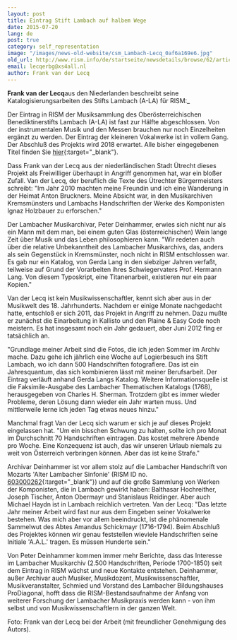 ```yaml
---
layout: post
title: Eintrag Stift Lambach auf halbem Wege
date: 2015-07-20
lang: de
post: true
category: self_representation
image: "/images/news-old-website/csm_Lambach-Lecq_0af6a169e6.jpg"
old_url: http://www.rism.info/de/startseite/newsdetails/browse/62/article/64/work-on-lambach-abbey-halfway-done.html
email: lecqerbg@xs4all.nl
author: Frank van der Lecq
---
```


**Frank van der Lecq**aus den Niederlanden beschreibt seine Katalogisierungsarbeiten des Stifts Lambach (A-LA) für RISM:_

Der Eintrag in RISM der Musiksammlung des Oberösterreichischen Benediktinerstifts Lambach (A-LA) ist fast zur Hälfte abgeschlossen. Von der instrumentalen Musik und den Messen brauchen nur noch Einzelheiten ergänzt zu werden. Der Eintrag der kleineren Vokalwerke ist in vollem Gang. Der Abschluß des Projekts wird 2018 erwartet. Alle bisher eingegebenen Titel finden Sie [hier](https://opac.rism.info/search?View=rism&siglum=A-LA){:target="_blank"}.

Dass Frank van der Lecq aus der niederländischen Stadt Ütrecht dieses Projekt als Freiwilliger überhaupt in Angriff genommen hat, war ein bloßer Zufall. Van der Lecq, der beruflich die Texte des Ütrechter Bürgermeisters schreibt: "Im Jahr 2010 machten meine Freundin und ich eine Wanderung in der Heimat Anton Bruckners. Meine Absicht war, in den Musikarchiven Kremsmünsters und Lambachs Handschriften der Werke des Komponisten Ignaz Holzbauer zu erforschen."

Der Lambacher Musikarchivar, Peter Deinhammer, erwies sich nicht nur als ein Mann mit dem man, bei einem guten Glas (österreichischen) Wein lange Zeit über Musik und das Leben philosophieren kann. "Wir redeten auch über die relative Unbekanntheit des Lambacher Musikarchivs, das, anders als sein Gegenstück in Kremsmünster, noch nicht in RISM entschlossen war. Es gab nur ein Katalog, von Gerda Lang in den siebziger Jahren verfaßt, teilweise auf Grund der Vorarbeiten ihres Schwiegervaters Prof. Hermann Lang. Von diesem Typoskript, eine Titanenarbeit, existieren nur ein paar Kopien."

Van der Lecq ist kein Musikwissenschaftler, kennt sich aber aus in der Musikwelt des 18. Jahrhunderts. Nachdem er einige Monate nachgedacht hatte, entschloß er sich 2011, das Projekt in Angriff zu nehmen. Dazu mußte er zunächst die Einarbeitung in Kallisto und den Plaine & Easy Code noch meistern. Es hat insgesamt noch ein Jahr gedauert, aber Juni 2012 fing er tatsächlich an.

"Grundlage meiner Arbeit sind die Fotos, die ich jeden Sommer im Archiv mache. Dazu gehe ich jährlich eine Woche auf Logierbesuch ins Stift Lambach, wo ich dann 500 Handschriften fotografiere. Das ist ein Jahresquantum, das sich kombinieren lässt mit meiner Berufsarbeit. Der Eintrag verläuft anhand Gerda Langs Katalog. Weitere Informationsquelle ist die Faksimile-Ausgabe des Lambacher Thematischen Katalogs (1768), herausgegeben von Charles H. Sherman. Trotzdem gibt es immer wieder Probleme, deren Lösung dann wieder ein Jahr warten muss. Und mittlerweile lerne ich jeden Tag etwas neues hinzu."

Manchmal fragt Van der Lecq sich warum er sich je auf dieses Projekt eingelassen hat. "Um ein bisschen Schwung zu halten, sollte ich pro Monat im Durchschnitt 70 Handschriften eintragen. Das kostet mehrere Abende pro Woche. Eine Konzequenz ist auch, das wir unseren Urlaub niemals zu weit von Österreich verbringen können. Aber das ist keine Strafe."

Archivar Deinhammer ist vor allem stolz auf die Lambacher Handschrift von Mozarts 'Alter Lambacher Sinfonie' (RISM ID no. [603000262](https://opac.rism.info/search?id=603000262){:target="_blank"}) und auf die große Sammlung von Werken der Komponisten, die in Lambach gewirkt haben: Balthasar Hochreither, Joseph Tischer, Anton Obermayr und Stanislaus Reidinger. Aber auch Michael Haydn ist in Lambach reichlich vertreten. Van der Lecq: "Das letzte Jahr meiner Arbeit wird fast nur aus dem Eingeben seiner Vokalwerke bestehen. Was mich aber vor allem beeindruckt, ist die phänomenale Sammelwut des Abtes Amandus Schickmayr (1716-1794). Beim Abschluß des Projektes können wir genau feststellen wieviele Handschriften seine Initiale 'A.A.L.' tragen. Es müssen Hunderte sein."

Von Peter Deinhammer kommen immer mehr Berichte, dass das Interesse im Lambacher Musikarchiv (2.500 Handschriften, Periode 1700-1850) seit dem Eintrag in RISM wächst und neue Kontakte entstehen. Deinhammer, außer Archivar auch Musiker, Musikdozent, Musikwissenschaftler, Musikveranstalter, Schmied und Vorstand des Lambacher Bildungshauses ProDiagonal, hofft dass die RISM-Bestandsaufnahme der Anfang von weiterer Forschung der Lambacher Musikpraxis werden kann - von ihm selbst und von Musikwissenschaftlern in der ganzen Welt.

Foto: Frank van der Lecq bei der Arbeit (mit freundlicher Genehmigung des Autors).

